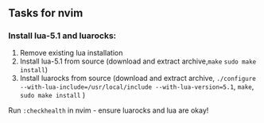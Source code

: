 #

## Tasks for nvim
### Install lua-5.1 and luarocks:
1. Remove existing lua installation
2. Install lua-5.1 from source (download and extract archive,`make` `sudo make install`)
3. Install luarocks from source (download and extract archive, `./configure --with-lua-include=/usr/local/include --with-lua-version=5.1`, `make`, `sudo make install` )

Run `:checkhealth` in nvim - ensure luarocks and lua are okay!
